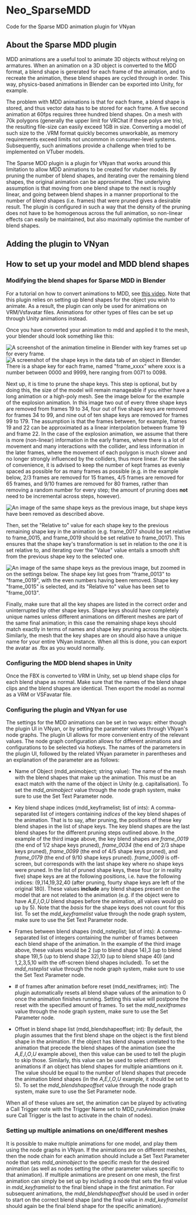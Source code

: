 # Neo_SparseMDD
Code for the Sparse MDD animation plugin for VNyan

## About the Sparse MDD plugin
MDD animations are a useful tool to animate 3D objects without relying on armatures. When an animation on a 3D object is converted to the MDD format, a blend shape is gererated for each frame of the animation, and to recreate the animation, these blend shapes are cycled through in order. This way, physics-based animations in Blender can be exported into Unity, for example.

The problem with MDD animations is that for each frame, a blend shape is stored, and thus vector data has to be stored for each frame. A five second animation at 60fps requires three hundred blend shapes. On a mesh with 70k polygons (generally the upper limit for VRChat if these polys are tris), the resulting file-size can easily exceed 1GB in size. Converting a model of such size to the .VRM format quickly becomes unworkable, as memory requirements exceed limits not uncommon in consumer-level systems. Subsequently, such animations provide a challenge when tried to be implemented on VTuber models.

The Sparse MDD plugin is a plugin for VNyan that works around this limitation to allow MDD animations to be created for vtuber models. By pruning the number of blend shapes, and iterating over the remaining blend shapes, the original animation can be approximated. The underlying assumption is that moving from one blend shape to the next is roughly linear, and going between blend shapes in a manner proportional to the number of blend shapes (i.e. frames) that were pruned gives a desirable result. The plugin is configured in such a way that the density of the pruning does not have to be homogenous across the full animation, so non-linear effects can easily be maintained, but also maximally optimise the number of blend shapes. 
<!--Insert example of explosion with indication of non-linear relation between frames at start and linear at the end-->

## Adding the plugin to VNyan
<!--Insert link to Itch and instructions to add the contents to the Asssets folder-->

## How to set up your model and MDD blend shapes
### Modifying the blend shapes for Sparse MDD in Blender
For a tutorial on how to convert animations to MDD, see [this video](https://www.youtube.com/watch?v=sdl-jpZ0NR0&). Note that this plugin relies on setting up blend shapes for the object you wish to animate. As a result, the plugin can only be used for animations on VRM/Vsfavatar files. Animations for other types of files can be set up through Unity animations instead.

Once you have converted your animation to mdd and applied it to the mesh, your blender should look something like this:

![A screenshot of the animation timeline in Blender with key frames set up for every frame.](/images/MDD_tutorial1.png)
![A screenshot of the shape keys in the data tab of an object in Blender. There is a shape key for each frame, named "frame_xxxx" where xxxx is a number between 0000 and 9999, here ranging from 0071 to 0098.](/images/MDD_tutorial2.png)

Next up, it is time to prune the shape keys. This step is optional, but by doing this, the size of the model will remain manageable if you either have a long animation or a high-poly mesh. See the image below for the example of the explosion animation. In this image two out of every three shape keys are removed from frames 19 to 34, four out of five shape keys are removed for frames 34 to 99, and nine out of ten shape keys are removed for frames 99 to 179. The assumption is that the frames between, for example, frames 19 and 22 can be approximated as a linear interpolation between frame 19 and frame 22. In the case of the explosion animation, we assume that there is more (non-linear) information in the early frames, where there is a lot of movement and many interactions with the collider, and less information in the later frames, where the movement of each polygon is much slower and no longer strongly influenced by the colliders, thus more linear. For the sake of convenience, it is advised to keep the number of kept frames as evenly spaced as possible for as many frames as possible (e.g. in the example below, 2/3 frames are removed for 15 frames, 4/5 frames are removed for 65 frames, and 9/10 frames are removed for 80 frames, rather than removing a random number for every step; the amount of pruning does __not__ need to be incremental across steps, however).

![An image of the same shape keys as the previous image, but shape keys have been removed as described above.](/images/MDD_tutorial3.png)

Then, set the "Relative to" value for each shape key to the previous remaining shape key in the animation (e.g. frame_0017 should be set relative to frame_0015, and frame_0019 should be set relative to frame_0017). This ensures that the shape key's transformation is set in relation to the one it is set relative to, and iterating over the "Value" value entails a smooth shift from the previous shape key to the selected one.

![An image of the same shape keys as the previous image, but zoomed in on the settings below. The shape key list goes from "frame_0013" to "frame_0019", with the even numbers having been removed. Shape key "frame_0015" is selected, and its "Relative to" value has been set to "frame_0013".](/images/MDD_tutorial4.png)

Finally, make sure that all the key shapes are listed in the correct order and uninterrupted by other shape keys. Shape keys should have completely unique names unless different animations on different meshes are part of the same final animation; in this case the remaining shape keys should match exactly in terms of names and shape key pruning across the objects. Similarly, the mesh that the key shapes are on should also have a unique name for your entire VNyan instance. When all this is done, you can export the avatar as .fbx as you would normally.

### Configuring the MDD blend shapes in Unity
Once the FBX is converted to VRM in Unity, set up blend shape clips for each blend shape as normal. Make sure that the names of the blend shape clips and the blend shapes are identical. Then export the model as normal as a VRM or VSFavatar file.

### Configuring the plugin and VNyan for use
The settings for the MDD animations can be set in two ways: either though the plugin UI in VNyan, or by setting the parameter values through VNyan's node graphs. The plugin UI allows for more convenient entry of the relevant values. The node graph configuration allows for different animations and configurations to be selected via hotkeys. The names of the parameters in the plugin UI, followed by the related VNyan parameter in parentheses and an explanation of the parameter are as follows:

- Name of Object (mdd_animobject; string value):
  The name of the mesh with the blend shapes that make up the animation. This must be an exact match with the name of the object in Unity (e.g. capitalisation). To set the _mdd_animobject_ value through the node graph system, make sure to use the Set Text Parameter node.

- Key blend shape indices (mdd_keyframelist; list of ints):
  A comma-separated list of integers containing _indices_ of the key blend shapes of the animation. That is to say, after pruning, the positions of these key blend shapes in the list of shape keys. The key blend shapes are the last blend shapes for the different pruning steps outlined above. In the example of the third image above, the key blend shapes are _frame_0019_ (the end of 1/2 shape keys pruned), _frame_0034_ (the end of 2/3 shape keys pruned), _frame_0099_ (the end of 4/5 shape keys pruned), and _frame_0179_ (the end of 9/10 shape keys pruned). _frame_0009_ is off-screen, but corresponds with the last shape key where no shape keys were pruned. In the list of pruned shape keys, these four (or in reality five) shape keys are at the following positions, i.e. have the following indices: (9,)14,19,32,40 (after pruning, fourty shape keys are left of the original 180). These values __include__ any blend shapes present on the model that are not related to the animation (e.g. if the object were to have _A_,_E_,_I_,_O_,_U_ blend shapes before the animation, all values would go up by 5). Note that the _basis_ for the shape keys does not count for this list. To set the _mdd_keyframelist_ value through the node graph system, make sure to use the Set Text Parameter node.

- Frames between blend shapes (mdd_nsteplist; list of ints):
  A comma-separated list of integers containing the number of frames between each blend shape of the animation. In the example of the third image above, these values would be 2 (up to blend shape 14),3 (up to blend shape 19),5 (up to blend shape 32),10 (up to blend shape 40) (and 1,2,3,5,10 with the off-screen blend shapes included). To set the _mdd_nsteplist_ value through the node graph system, make sure to use the Set Text Parameter node.

- \# of frames after animation before reset (mdd_nexitframes; int):
  The plugin automatically resets all blend shape values of the animation to 0 once the animation finishes running. Setting this value will postpone the reset with the specified amount of frames. To set the _mdd_nexitframes_ value through the node graph system, make sure to use the Set Parameter node.

- Offset in blend shape list (mdd_blendshapeoffset; int):
  By default, the plugin assumes that the first blend shape on the object is the first blend shape in the animation. If the object has blend shapes unrelated to the animation that precede the blend shapes of the animation (see the _A_,_E_,_I_,_O_,_U_ example above), then this value can be used to tell the plugin to skip those. Similarly, this value can be used to select different animations if an object has blend shapes for multiple aniamtions on it. The value should be equal to the number of blend shapes that precede the animation blend shapes (in the _A_,_E_,_I_,_O_,_U_ example, it should be set to 5). To set the _mdd_blendshapeoffset_ value through the node graph system, make sure to use the Set Parameter node.

When all of these values are set, the animation can be played by activating a Call Trigger note with the Trigger Name set to MDD_runAnimation (make sure Call Trigger is the last to activate in the chain of nodes).

### Setting up multiple animations on one/different meshes
It is possible to make multiple animations for one model, and play them using the node graphs in VNyan. If the animations are on different meshes, then the node chain for each animation should include a Set Text Parameter node that sets _mdd_animobject_ to the specific mesh for the desired animation (as well as nodes setting the other parameter values specific to that animation). If multiple animations are present on one mesh, the first animation can simply be set up by including a node that sets the final value in _mdd_keyframelist_ to the final blend shape in the first animation. For subsequent animations, the _mdd_blendshapeoffset_ should be used in order to start on the correct blend shape (and the final value in _mdd_keyframelist_ should again be the final blend shape for the specific animation).
